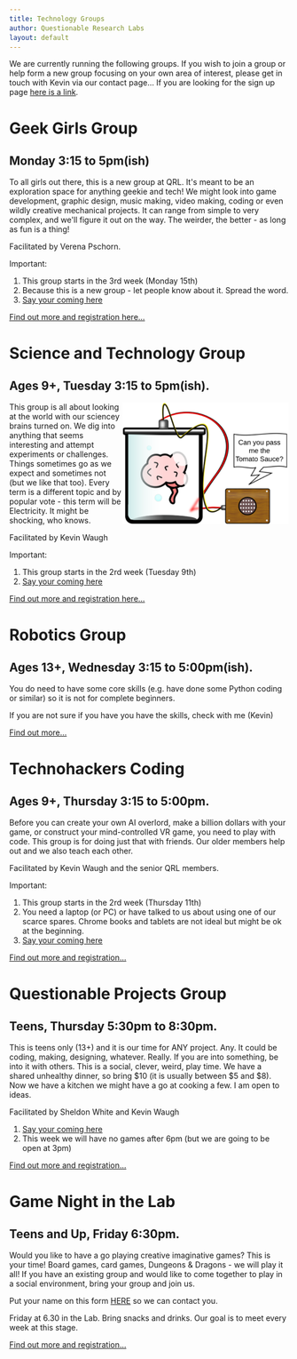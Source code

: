 ```yaml
---
title: Technology Groups
author: Questionable Research Labs
layout: default
---
```


We are currently running the following groups. If you wish to join a group or help form a new group focusing on your own area of interest, please get in touch with
Kevin via our contact page… If you are looking for the sign up page [here is a link](https://forms.gle/NVy8Nwq8rgY2tUZq6).

# Geek Girls Group

## Monday 3:15 to 5pm(ish)	 
To all girls out there, this is a new group at QRL. It's meant to be an exploration space for anything geekie and tech! We might look into game development, graphic design, music making, video making, coding or even wildly creative mechanical projects. It can range from simple to very complex, and we'll figure it out on the way. The weirder, the better - as long as fun is a thing!

Facilitated by Verena Pschorn.

Important:
1. This group starts in the 3rd week (Monday 15th)
2. Because this is a new group - let people know about it. Spread the word.
3. [Say your coming here][IntrestForm]

[Find out more and registration here…](/groups/geek-girls-group)

# Science and Technology Group

## Ages 9+, Tuesday 3:15 to 5pm(ish).

<img src="/info-page-assets/groups/experment_o.png" style="float: right">

This group is all about looking at the world with our sciencey brains turned on. We dig into anything that seems interesting and attempt experiments or challenges. Things sometimes go as we expect and sometimes not (but we like that too). Every term is a different topic and by popular vote - this term will be Electricity. It might be shocking, who knows.

Facilitated by Kevin Waugh

Important:
1. This group starts in the 2rd week (Tuesday 9th)
2. [Say your coming here][IntrestForm]

[Find out more and registration here…](/groups/sci-tech)

# Robotics Group

## Ages 13+, Wednesday 3:15 to 5:00pm(ish).

You do need to have some core skills (e.g. have done some Python coding or similar) so it is not for complete beginners.

If you are not sure if you have you have the skills, check with me (Kevin)

[Find out more…](/groups/robotics)

# Technohackers Coding

## Ages 9+, Thursday 3:15 to 5:00pm.

Before you can create your own AI overlord, make a billion dollars with your game, or construct your mind-controlled VR game, you need to play with code. This group is for doing just that with friends. Our older members help out and we also teach each other.

Facilitated by Kevin Waugh and the senior QRL members.

Important:
1. This group starts in the 2rd week (Thursday 11th)
2. You need a laptop (or PC) or have talked to us about using one of our scarce spares. Chrome books and tablets are not ideal but might be ok at the beginning.
3. [Say your coming here][IntrestForm]

[Find out more and registration…](/groups/coding)

# Questionable Projects Group

## Teens, Thursday 5:30pm to 8:30pm.

This is teens only (13+) and it is our time for ANY project. Any. It could be coding, making, designing, whatever. Really. If you are into something, be into it with others. This is a social, clever, weird, play time. We have a shared unhealthy dinner, so bring $10 (it is usually between $5 and $8). Now we have a kitchen we might have a go at cooking a few. I am open to ideas.

Facilitated by Sheldon White and Kevin Waugh

1. [Say your coming here][IntrestForm]
2. This week we will have no games after 6pm (but we are going to be open at 3pm)

[Find out more and registration…](/groups/questionable)

[IntrestForm]: https://forms.gle/UcR16rzizY9wP1ba8

# Game Night in the Lab

## Teens and Up, Friday 6:30pm.

Would you like to have a go playing creative imaginative games? This is your time! Board games, card games, Dungeons & Dragons - we will play it all! If you have an existing group and would like to come together to play in a social environment, bring your group and join us.

Put your name on this form [HERE](https://forms.gle/jbzEoyHacFBgJp817) so we can contact you.

Friday at 6.30 in the Lab. Bring snacks and drinks. Our goal is to meet every week at this stage. 

[Find out more and registration…](/groups/game-in-lab)
